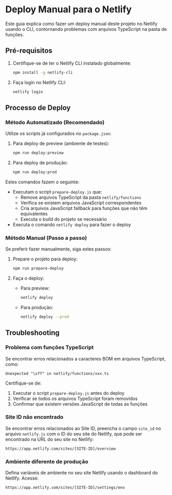 # Deploy Manual para o Netlify

Este guia explica como fazer um deploy manual deste projeto no Netlify usando o CLI, contornando problemas com arquivos TypeScript na pasta de funções.

## Pré-requisitos

1. Certifique-se de ter o Netlify CLI instalado globalmente:
   ```bash
   npm install -g netlify-cli
   ```

2. Faça login no Netlify CLI:
   ```bash
   netlify login
   ```

## Processo de Deploy

### Método Automatizado (Recomendado)

Utilize os scripts já configurados no `package.json`:

1. Para deploy de preview (ambiente de testes):
   ```bash
   npm run deploy:preview
   ```

2. Para deploy de produção:
   ```bash
   npm run deploy:prod
   ```

Estes comandos fazem o seguinte:
- Executam o script `prepare-deploy.js` que:
  - Remove arquivos TypeScript da pasta `netlify/functions`
  - Verifica se existem arquivos JavaScript correspondentes
  - Cria arquivos JavaScript fallback para funções que não têm equivalentes
  - Executa o build do projeto se necessário
- Executa o comando `netlify deploy` para fazer o deploy

### Método Manual (Passo a passo)

Se preferir fazer manualmente, siga estes passos:

1. Prepare o projeto para deploy:
   ```bash
   npm run prepare-deploy
   ```

2. Faça o deploy:
   - Para preview:
     ```bash
     netlify deploy
     ```
   - Para produção:
     ```bash
     netlify deploy --prod
     ```

## Troubleshooting

### Problema com funções TypeScript

Se encontrar erros relacionados a caracteres BOM em arquivos TypeScript, como:
```
Unexpected "\xff" in netlify/functions/xxx.ts
```

Certifique-se de:
1. Executar o script `prepare-deploy.js` antes do deploy
2. Verificar se todos os arquivos TypeScript foram removidos
3. Confirmar que existem versões JavaScript de todas as funções

### Site ID não encontrado

Se encontrar erros relacionados ao Site ID, preencha o campo `site_id` no arquivo `netlify.js` 
com o ID do seu site do Netlify, que pode ser encontrado na URL do seu site no Netlify:
```
https://app.netlify.com/sites/[SITE-ID]/overview
```

### Ambiente diferente de produção

Defina variáveis de ambiente no seu site Netlify usando o dashboard do Netlify.
Acesse:
```
https://app.netlify.com/sites/[SITE-ID]/settings/env
``` 